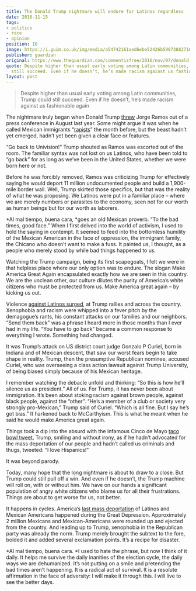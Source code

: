 ```yaml
---
title: The Donald Trump nightmare will endure for Latinos regardless
date: 2016-11-15
tags:
- politics
- race
- opinion
position: 10
image: https://i.guim.co.uk/img/media/a54742161aed6ebe52426b599738827160c3782c/0_135_4096_2457/master/4096.jpg?w=620&q=55&auto=format&usm=12&fit=max&s=07c1da7761219f3861a9d88f0911431b
publisher: guardian
original: https://www.theguardian.com/commentisfree/2016/nov/07/donald-trump-presidency-america-endure-latinos-experience
quote: Despite higher than usual early voting among Latin communities, Trump could
  still succeed. Even if he doesn’t, he’s made racism against us fashionable again
layout: post
---
```


> Despite higher than usual early voting among Latin communities, Trump could still succeed. Even if he doesn’t, he’s made racism against us fashionable again

The nightmare truly began when Donald Trump [threw](https://www.theguardian.com/us-news/2015/aug/26/donald-trump-in-iowa-obama-esque-campaign-but-the-same-mouthy-mogul) Jorge Ramos out of a press conference in August last year. Some might argue it was when he called Mexican immigrants “[rapists](https://www.theguardian.com/us-news/2015/jul/02/donald-trump-racist-claims-mexico-rapes)” the month before, but the beast hadn’t yet emerged, hadn’t yet been given a clear face or features.

“Go back to Univision!” Trump shouted as Ramos was escorted out of the room. The familiar syntax was not lost on us Latinos, who have been told to “go back” for as long as we’ve been in the United States, whether we were born here or not.

Before he was forcibly removed, Ramos was criticizing Trump for effectively saying he would deport 11 million undocumented people and build a 1,900-mile border wall. Well, Trump skirted those specifics, but that was the reality of what he was proposing. We Latinos were put in a familiar place – where we are merely numbers or parasites to the economy, seen not for our worth as human beings but for our worth as laborers.

*Al mal tiempo, buena cara, *goes an old Mexican proverb. “To the bad times, good face.” When I first delved into the world of activism, I used to hold the saying in contempt. It seemed to feed into the bottomless humility of the Mexican American in the face of oppression, the immigrant family, the Chicano who doesn’t want to make a fuss. It painted us, I thought, as a people who merely stood by while bad things happened to us.

Watching the Trump campaign, being its first scapegoats, I felt we were in that helpless place where our only option was to endure. The slogan Make America Great Again encapsulated exactly how we are seen in this country. We are the unclean other, our culture dilutes the purity of America’s white citizens who must be protected from us. Make America great again – by kicking us out.

Violence [against Latinos surged](http://americasvoice.org/trumphatemap/), at Trump rallies and across the country. Xenophobia and racism were whipped into a fever pitch by the demagogue’s rants, his constant attacks on our families and our neighbors. “Send them back” was a phrase I heard more in those months than I ever had in my life. “You have to go back” became a common response to everything I wrote. Something had changed.

It was Trump’s attack on US district court judge Gonzalo P Curiel, born in Indiana and of Mexican descent, that saw our worst fears begin to take shape in reality. Trump, then the presumptive Republican nominee, accused Curiel, who was overseeing a class action lawsuit against Trump University, of being biased simply because of his Mexican heritage.

I remember watching the debacle unfold and thinking: “So this is how he’ll silence us as president.” All of us. For Trump, it has never been about immigration. It’s been about stoking racism against brown people, against black people, against the “other”. “He’s a member of a club or society very strongly pro-Mexican,” Trump said of Curiel. “Which is all fine. But I say he’s got bias.” It harkened back to McCarthyism. This is what he meant when he said he would make America great again.

Things took a dip into the absurd with the infamous Cinco de Mayo [taco bowl tweet.](https://twitter.com/realdonaldtrump/status/728297587418247168?lang=en) Trump, smiling and without irony, as if he hadn’t advocated for the mass deportation of our people and hadn’t called us criminals and thugs, tweeted: “I love Hispanics!”

It was beyond parody.

Today, many hope that the long nightmare is about to draw to a close. But Trump could still pull off a win. And even if he doesn’t, the Trump machine will roll on, with or without him. We have on our hands a significant population of angry white citizens who blame us for all their frustrations. Things are about to get worse for us, not better.

It happens in cycles. America’s [last mass deportation](http://www.npr.org/sections/codeswitch/2015/09/08/437579834/mass-deportation-may-sound-unlikely-but-its-happened-before) of Latinos and Mexican Americans happened during the Great Depression. Approximately 2 million Mexicans and Mexican-Americans were rounded up and ejected from the country. And leading up to Trump, xenophobia in the Republican party was already the norm. Trump merely brought the subtext to the fore, bolded it and added several exclamation points. It’s a recipe for disaster.

*Al mal tiempo, buena cara. *I used to hate the phrase, but now I think of it daily. It helps me survive the daily inanities of the election cycle, the daily ways we are dehumanized. It’s not putting on a smile and pretending the bad times aren’t happening. It is a radical act of survival. It is a resolute affirmation in the face of adversity: I will make it through this. I will live to see the better days.